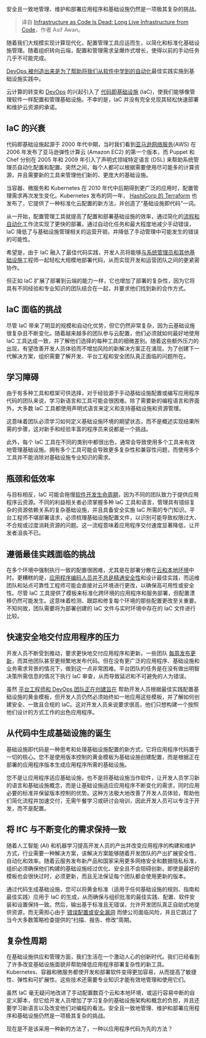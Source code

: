 
<!--
title: IaC已死，IfC万岁
cover: https://cdn.thenewstack.io/media/2024/03/2e374f81-architecture-2569750_1280.jpg
-->

安全且一致地管理、维护和部署应用程序和基础设施仍然是一项极其复杂的挑战。

> 译自 [Infrastructure as Code Is Dead: Long Live Infrastructure from Code](https://thenewstack.io/infrastructure-as-code-is-dead-long-live-infrastructure-from-code/)，作者 Asif Awan。

随着我们大规模实现计算现代化，配置管理工具应运而生，以简化和标准化基础设施管理。随着组织转向云端，配置和管理需求呈爆炸式增长，使得以前的手动任务几乎不可能完成。

[DevOps 被创造出来是为了帮助将我们从软件中学到的自动化](https://thenewstack.io/how-to-mature-your-devops-automation-practices/)最佳实践实施到基础设施实践中。

云计算的转变和 [DevOps](https://thenewstack.io/DevOps/) 的兴起引入了 [代码即基础设施](https://en.wikipedia.org/wiki/Infrastructure_as_code) (IaC)，使我们能够像管理软件一样配置和管理基础设施。不幸的是，IaC 并没有完全兑现其轻松快速部署和维护云资源的承诺。

## IaC 的兴衰

代码即基础设施起源于 2000 年代中期，当时我们看到[亚马逊网络服务](https://aws.amazon.com/?utm_content=inline+mention)(AWS) 在 2006 年发布了亚马逊弹性计算云 (Amazon EC2) 的第一个版本，而 Puppet 和 Chef 分别在 2005 年和 2009 年引入了声明式领域特定语言 (DSL) 来帮助系统管理员自动化配置和配置。突然之间，每个人都可以根据需要使用尽可能多的计算资源，并且需要新的工具来管理他们新的、更庞大的基础设施。

当容器、微服务和 Kubernetes 在 2010 年代中后期得到更广泛的应用时，配置管理需求再次发生变化。Kubernetes 发布的同一年， [HashiCorp 的 Terraform](https://thenewstack.io/beyond-terraform-how-we-scaled-devops/) 也发布了，它提供了一种标准化云配置的新方法，并创造了“基础设施即代码”一词。

从一开始，配置管理工具就提高了配置和部署基础设施的效率，通过简化的[流程和自动化](https://thenewstack.io/forresters-surprising-discovery-about-robotic-process-automation/)工作流实现了更快的部署。通过自动化任务和最大程度地减少手动错误，IaC 降低了与基础设施管理相关的运营开销，并降低了手动管理中可能发生的错误的可能性。

希望是，由于 IaC 融入了最佳代码实践，开发人员将能够[与系统管理员和其他基础设施](https://thenewstack.io/intention-as-code-making-self-healing-infrastructure-work/)工程师一起轻松大规模地部署代码，从而实现开发和运营团队之间的更紧密协作。

但正如 IaC 扩展了部署到云端的能力一样，它也增加了部署的复杂性，因为它将具有不同经验和专业知识的团队结合在一起，并要求他们找到新的合作方式。

## IaC 面临的挑战

尽管 IaC 带来了明显的规模和自动化优势，但它仍然非常复杂，因为云基础设施很复杂且不断变化。随着越来越多的团队参与云配置，他们必须就如何最好地使用 IaC 工具达成一致，并了解他们选择的每种工具的细微差别。随着这些额外压力的出现，有望改善开发人员体验而不增加风险的新解决方案正在涌现。为了创建下一代解决方案，组织需要了解开发、平台工程和安全团队真正面临的问题所在。

## 学习障碍

由于有多种工具和框架可供选择，对于经验源于手动基础设施配置或编写应用程序代码的团队来说，学习新语言和工具可能会很困难。除了需要新的编程语言和界面外，大多数 IaC 工具都使用声明式语言来定义和支持基础设施和资源管理。

这意味着团队必须学习如何定义基础设施环境的期望状态，而不是概述实现结果所需的步骤，这对新手和经验丰富的程序员来说都是一个挑战。

此外，每个 IaC 工具在不同的类别中都很出色，通常会导致使用多个工具来有效地管理基础设施。拥有多个工具可能会导致更多复杂性和兼容性问题，而使用多个工具并不能消除对基础设施专业知识的需求。

## 瓶颈和低效率

与目标相反，IaC 可能会拖慢[软件开发生命周期](https://thenewstack.io/security-testing-must-be-part-of-software-development-life-cycle/)，因为不同的团队致力于提供应用程序云资源。不同的利益相关者必须掌握多种 IaC 工具和语言，管理具有错综复杂的资源依赖关系的复杂基础设施，并且具备安全实施 IaC 所需的专门知识。平台工程师不堪部署请求，必须梳理基础设施配置文件，以识别可能导致权限过大、不合规或过度消耗资源的问题。这一流程意味着应用程序交付速度显著降低，让开发者沮丧不已。

## 遵循最佳实践面临的挑战

在多个环境中强制执行一致的配置很困难，尤其是在部署分散在[云和本地环境](https://thenewstack.io/data-center-and-cloud-environments-for-next-generation-data-stacks/)中时。更糟糕的是，[应用程序编码人员并不总是精通安全性](https://thenewstack.io/interactive-application-security-testing-is-the-next-big-thing-in-appsec/)和设计最佳实践，而运维团队和站点可靠性工程师可能会直接对云环境进行更改，以确保高可用性或安全性。尽管 IaC 工具提供了模板来标准化跨环境的应用程序和服务部署，但配置漂移仍然可能发生。这意味着检测、跟踪和修复每个环境的那些配置更改至关重要。不知何故，团队需要将为部署创建的 IaC 文件与实时环境中存在的 IaC 文件进行比较。

## 快速安全地交付应用程序的压力

开发人员不断受到推动，要求更快地交付应用程序和更新。一些团队 [每周发布更新](https://security.googleblog.com/2023/08/an-update-on-chrome-security-updates.html)，而其他团队甚至更频繁地发布代码。但在没有更广泛的应用程序、基础设施和业务需求背景的情况下，做到这一点非常困难。平台团队的任务是在没有做出明智决策所需信息的情况下执行 IaC 审查，从而导致延迟和不可避免的人为错误。

虽然 [平台工程师和 DevOps 团队正在创建旨在](https://thenewstack.io/platform-engineering/architecture-and-design-considerations-for-platform-engineering-teams/) 帮助开发人员根据最佳实践配置基础设施的黄金模板，但开发人员仍然必须始终如一地应用这些模板，并了解如何创建安全、一致且合规的 IaC。这对开发人员来说要求很高，他们只想构建一个按照他们设计的方式工作的出色应用程序。

## 从代码中生成基础设施的诞生

基础设施即代码是一种思考和处理基础设施配置的新方式，它将应用程序代码置于一切的核心。您不是使用版本控制的黄金模板为基础设施创建配置，而是根据正在部署的应用程序版本生成应用程序所需的基础设施。

您不是让应用程序适应基础设施，也不是将基础设施当作软件，让开发人员学习新的语言和基础设施概念，而是让基础设施适应应用程序不断变化的需求，同时应用必要的标准并保留版本控制的优势。这种方法极大地改善了开发人员体验，帮助他们简化流程并加速交付，无需午餐学习或研讨会培训，因此开发人员可以专注于开发，而不是配置。

## 将 IfC 与不断变化的需求保持一致

随着人工智能 (AI) 和机器学习提高开发人员的产出并改变应用程序的构建和维护方式，行业需要一种解决方案，该解决方案能够随着开发团队的产出扩展安全性、自动化和效率。随着云服务发布新产品和国家采用更多网络安全和数据隐私标准，组织必须确保他们构建的基础设施经过优化、安全且不会阻碍创新。即使是最好的模板也会很快过时，必须更新，而且无法保证每个团队都会使用更新的版本。

通过代码生成基础设施，您可以将黄金标准（适用于任何基础设施的规则、指南和最佳实践）应用于 IaC 的生成，从而确保与组织批准的最佳实践、配置、软件安装和设置保持一致。然后，输出基于标准且无错误，允许开发团队真正自助式地提供资源，而无需担心由于 [错误配置或安全漏洞](https://thenewstack.io/cloud-misconfiguration-vulnerability-hiding-in-plain-sight/) 而使公司面临风险，并且它跳过了当今大多数策略检查提供的“扫描、报告、修改”周期。

## 复杂性周期

在基础设施供应和管理方面，我们生活在一个激动人心的创新时代。我们已经看到了许多改变基础设施面貌并帮助降低应用程序部署复杂性的新工具。Kubernetes、容器和微服务都使开发和部署软件变得更加容易，从而提高了敏捷性、弹性和可扩展性。这些技术还需要专业知识才能有效地管理和使用它们。

虽然 IaC 毫无疑问地改进了手动配置数百个云和本地环境，或运行容易中断的自定义脚本，但它给开发人员增加了学习复杂的基础设施架构和概念的负担，并且还要学习新语言以及改变他们对编程的看法。安全且一致地管理、维护和部署应用程序和基础设施仍然是一项极其复杂的挑战。

现在是不是该采用一种新的方法了，一种以应用程序代码为先的方法？
